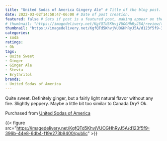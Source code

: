 ```yaml
---
title: "United Sodas of America Gingery Ale" # Title of the blog post.
date: 2022-03-02T14:58:47-06:00 # Date of post creation.
featured: false # Sets if post is a featured post, making appear on the home page side bar.
# thumbnail: "https://imagedelivery.net/KgfQTd5KhvjVUOGHhRyJ5A/review/thumbs/usoa-gingery-ale.jpg" # Sets thumbnail image appearing inside card on homepage.
thumbnail: "https://imagedelivery.net/KgfQTd5KhvjVUOGHhRyJ5A/d123f5f9-396b-44e8-6db4-f19e273b9400/thumb"
categories:
- soda
ratings:
- Ok
tags:
- Quite Sweet
- Ginger
- Ginger Ale
- Stevia
- Erythritol
brands:
- United Sodas of America
---
```


Quite sweet. Definitely ginger, but a fairly light natural flavor without any fire. Slightly peppery. Maybe a little bit too similar to Canada Dry? Ok.

Purchased from [United Sodas of America](https://unitedsodas.com)

{{< figure src="https://imagedelivery.net/KgfQTd5KhvjVUOGHhRyJ5A/d123f5f9-396b-44e8-6db4-f19e273b9400/public" >}}
